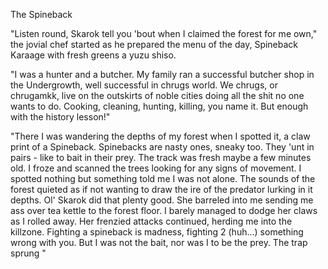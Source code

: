 The Spineback

"Listen round, Skarok tell you 'bout when I claimed the forest for me own," the jovial chef started as he prepared the menu of the day, Spineback Karaage with fresh greens  a yuzu shiso.

"I was a hunter and a butcher. My family ran a successful butcher shop in the Undergrowth, well successful in chrugs world. We chrugs, or chrugamkk, live on the outskirts of noble cities doing all the shit no one wants to do. Cooking, cleaning, hunting, killing, you name it. But enough with the history lesson!"

"There I was wandering the depths of my forest when I spotted it, a claw print of a Spineback. Spinebacks are nasty ones, sneaky too. They 'unt in pairs - like to bait in their prey.  The track was fresh maybe a few minutes old. I froze and scanned the trees looking for any signs of movement. I spotted nothing but something told me I was not alone. The sounds of the forest quieted as if not wanting to draw the ire of the predator lurking in it depths. Ol' Skarok did that plenty good. She barreled into me sending me ass over tea kettle to the forest floor. I barely managed to dodge her claws as I rolled away. Her frenzied attacks continued, herding me into the killzone. Fighting a spineback is madness, fighting 2 (huh...) something wrong with you. But I was not the bait, nor was I to be the prey. The trap sprung "
